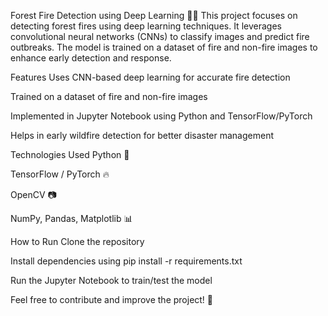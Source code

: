 Forest Fire Detection using Deep Learning 🌲🔥
This project focuses on detecting forest fires using deep learning techniques. It leverages convolutional neural networks (CNNs) to classify images and predict fire outbreaks. The model is trained on a dataset of fire and non-fire images to enhance early detection and response.

Features
Uses CNN-based deep learning for accurate fire detection

Trained on a dataset of fire and non-fire images

Implemented in Jupyter Notebook using Python and TensorFlow/PyTorch

Helps in early wildfire detection for better disaster management

Technologies Used
Python 🐍

TensorFlow / PyTorch 🔥

OpenCV 📷

NumPy, Pandas, Matplotlib 📊

How to Run
Clone the repository

Install dependencies using pip install -r requirements.txt

Run the Jupyter Notebook to train/test the model

Feel free to contribute and improve the project! 🚀

